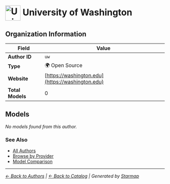 # <img src="https://raw.githubusercontent.com/agentstation/starmap/master/internal/embedded/logos/uw.svg" alt="University of Washington logo" width="48" height="48" style="vertical-align: middle;"> University of Washington
  
  
  
## Organization Information
  
| Field | Value |
|---------|---------|
| **Author ID** | `uw` |
| **Type** | 🌍 Open Source |
| **Website** | [https://washington.edu](https://washington.edu) |
| **Total Models** | 0 |

  
## Models
  
*No models found from this author.*
  
### See Also
  
- [All Authors](../)
- [Browse by Provider](../../providers/)
- [Model Comparison](../../models/)
  
---
*_[← Back to Authors](../) | [← Back to Catalog](../../) | Generated by [Starmap](https://github.com/agentstation/starmap)_*